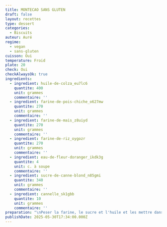 ```yaml
---
title: MONTECAO SANS GLUTEN
draft: false
layout: recettes
type: dessert
categories:
  - Biscuits
auteur: Auré
regime:
  - vegan
  - sans-gluten
cuisson: Oui
temperature: Froid
plate: 20
check: Oui
checkAlwaysOk: true
ingredients:
  - ingredient: huile-de-colza_eu7lc6
    quantite: 400
    unit: grammes
    commentaire: ''
  - ingredient: farine-de-pois-chiche_o627mw
    quantite: 270
    unit: grammes
    commentaire: ''
  - ingredient: farine-de-mais_z8uiyd
    quantite: 270
    unit: grammes
    commentaire: ''
  - ingredient: farine-de-riz_oygozr
    quantite: 270
    unit: grammes
    commentaire: ''
  - ingredient: eau-de-fleur-doranger_ikdk3g
    quantite: 4
    unit: c. à soupe
    commentaire: ''
  - ingredient: sucre-de-canne-blond_n85gmi
    quantite: 340
    unit: grammes
    commentaire: ''
  - ingredient: cannelle_sk1gbb
    quantite: 10
    unit: grammes
    commentaire: ''
preparation: "\nPeser la farine, le sucre et l'huile et les mettre dans un saladier ou le bol du mixer.\n\nBattre avec les crochets pétrisseurs.\n\nQuand la pâte est bien\_ homogène, façonner des petites boules en prélevant la pâte avec une cuillère à café.\n\nLa pâte étant un peu friable, on la presse bien entre les paumes des mains.\n\nDisposer sur une plaque recouverte de papier cuisson. \n\nAplatir légèrement le dessus de chaque boule\_ et saupoudrer d'une petite pincée de cannelle.\n\nEnfourner dans le four préchauffé à 175° durant 7 à 10 minutes.\n\nQuand le dessus des biscuits commence à se craqueler, baisser la \ntempérature à 150 ° et poursuivre la cuisson environ 5 à 7 minutes.\n\nParsemer à nouveau d'une petite pincée de cannelle."
publishDate: 2025-05-30T17:34:00.000Z
---
```

